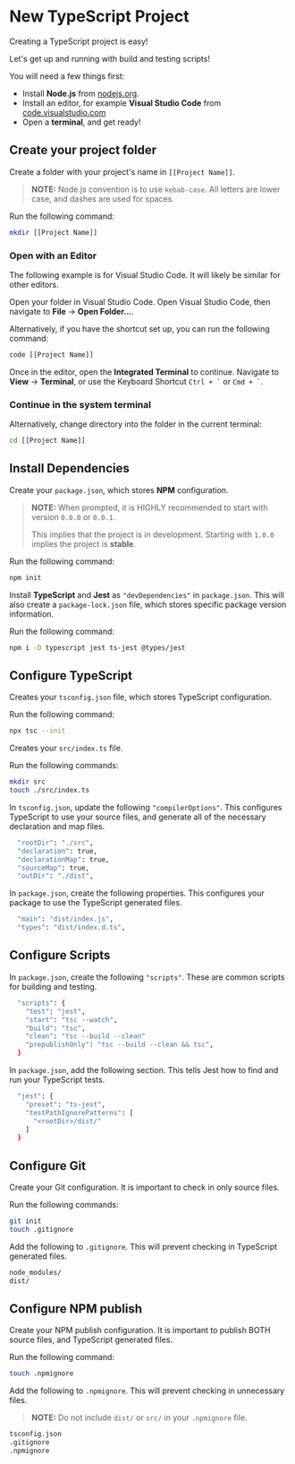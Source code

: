 # New TypeScript Project

Creating a TypeScript project is easy!

Let's get up and running with build and testing scripts!

You will need a few things first:

- Install **Node.js** from [nodejs.org](https://nodejs.org/).
- Install an editor, for example **Visual Studio Code** from [code.visualstudio.com](https://code.visualstudio.com/)
- Open a **terminal**, and get ready!

## Create your project folder

Create a folder with your project's name in `[[Project Name]]`.

> **NOTE:** Node.js convention is to use `kebab-case`. All letters are lower case, and dashes are used for spaces.

Run the following command:

```bash
mkdir [[Project Name]]
```

### Open with an Editor

The following example is for Visual Studio Code. It will likely be similar for other editors.

Open your folder in Visual Studio Code. Open Visual Studio Code, then navigate to **File** -> **Open Folder...**.

Alternatively, if you have the shortcut set up, you can run the following command:

```bash
code [[Project Name]]
```

Once in the editor, open the **Integrated Terminal** to continue. Navigate to **View** -> **Terminal**, or use the Keyboard Shortcut `` Ctrl + ` `` or `` Cmd + ` ``.

### Continue in the system terminal

Alternatively, change directory into the folder in the current terminal:

```bash
cd [[Project Name]]
```

## Install Dependencies

Create your `package.json`, which stores **NPM** configuration.

> **NOTE:** When prompted, it is HIGHLY recommended to start with version `0.0.0` or `0.0.1`.
>
> This implies that the project is in development. Starting with `1.0.0` implies the project is **stable**.

Run the following command:

```bash
npm init
```

Install **TypeScript** and **Jest** as `"devDependencies"` in `package.json`. This will also create a `package-lock.json` file, which stores specific package version information.

Run the following command:

```bash
npm i -D typescript jest ts-jest @types/jest
```

## Configure TypeScript

Creates your `tsconfig.json` file, which stores TypeScript configuration.

Run the following command:

```bash
npx tsc --init
```

Creates your `src/index.ts` file.

Run the following commands:

```bash
mkdir src
touch ./src/index.ts
```

In `tsconfig.json`, update the following `"compilerOptions"`. This configures TypeScript to use your source files, and generate all of the necessary declaration and map files.

```bash
  "rootDir": "./src",
  "declaration": true,
  "declarationMap": true,
  "sourceMap": true,
  "outDir": "./dist",
```

In `package.json`, create the following properties. This configures your package to use the TypeScript generated files.

```bash
  "main": "dist/index.js",
  "types": "dist/index.d.ts",
```

## Configure Scripts

In `package.json`, create the following `"scripts"`. These are common scripts for building and testing.

```bash
  "scripts": {
    "test": "jest",
    "start": "tsc --watch",
    "build": "tsc",
    "clean": "tsc --build --clean"
    "prepublishOnly": "tsc --build --clean && tsc",
  }
```

In `package.json`, add the following section. This tells Jest how to find and run your TypeScript tests.

```bash
  "jest": {
    "preset": "ts-jest",
    "testPathIgnorePatterns": [
      "<rootDir>/dist/"
    ]
  }
```

## Configure Git

Create your Git configuration. It is important to check in only source files.

Run the following commands:

```bash
git init
touch .gitignore
```

Add the following to `.gitignore`. This will prevent checking in TypeScript generated files.

```bash
node_modules/
dist/
```

## Configure NPM publish

Create your NPM publish configuration. It is important to publish BOTH source files, and TypeScript generated files.

Run the following command:

```bash
touch .npmignore
```

Add the following to `.npmignore`. This will prevent checking in unnecessary files.

> **NOTE:** Do not include `dist/` or `src/` in your `.npmignore` file.

```bash
tsconfig.json
.gitignore
.npmignore
```
